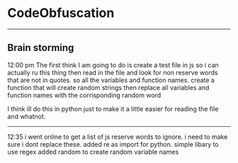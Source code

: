 # CodeObfuscation

---
## Brain storming
 12:00 pm
The first think I am going to do is create a test file in js so i can actually ru this thing
then read in the file and look for non reserve words that are not in quotes. so all the variables and function names. 
create a function that will create random strings then replace all variables and function names with the corrisponding random word

I think ill do this in python just to make it a little easier for reading the file and whatnot.

---

12:35  i went online to get a list of js reserve words to ignore. i need to make sure i dont replace these.
		added re as import for python. simple libary to use regex
		added random to create random variable names





